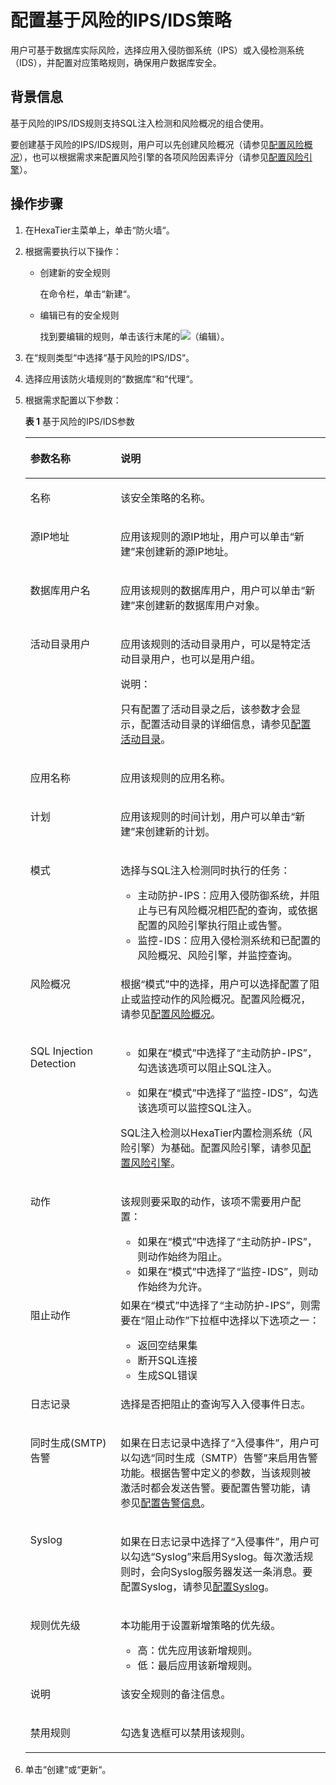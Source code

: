 # 配置基于风险的IPS/IDS策略<a name="ZH-CN_TOPIC_0111166557"></a>

用户可基于数据库实际风险，选择应用入侵防御系统（IPS）或入侵检测系统（IDS），并配置对应策略规则，确保用户数据库安全。

## 背景信息<a name="zh-cn_topic_0110574903_section59780192033"></a>

基于风险的IPS/IDS规则支持SQL注入检测和风险概况的组合使用。

要创建基于风险的IPS/IDS规则，用户可以先创建风险概况（请参见[配置风险概况](配置风险概况.md#ZH-CN_TOPIC_0111166352)），也可以根据需求来配置风险引擎的各项风险因素评分（请参见[配置风险引擎](配置风险引擎.md#ZH-CN_TOPIC_0111166556)）。

## 操作步骤<a name="zh-cn_topic_0110574903_section14742160497"></a>

1.  在HexaTier主菜单上，单击“防火墙“。
2.  根据需要执行以下操作：
    -   创建新的安全规则

        在命令栏，单击“新建“。

    -   编辑已有的安全规则

        找到要编辑的规则，单击该行末尾的![](figures/编辑.png)（编辑）。


3.  在“规则类型“中选择“基于风险的IPS/IDS“。
4.  选择应用该防火墙规则的“数据库“和“代理“。
5.  根据需求配置以下参数：

    **表 1**  基于风险的IPS/IDS参数

    <a name="zh-cn_topic_0110574903_tfe5989f468da4275a46ce61cdf97d4a3"></a>
    <table><thead align="left"><tr id="zh-cn_topic_0110574903_rd22ba3e866cb48548a3254e83eee3a74"><th class="cellrowborder" valign="top" width="30.080000000000002%" id="mcps1.2.3.1.1"><p id="zh-cn_topic_0110574903_ae250c113a1f649dbb8083fcee454cd37"><a name="zh-cn_topic_0110574903_ae250c113a1f649dbb8083fcee454cd37"></a><a name="zh-cn_topic_0110574903_ae250c113a1f649dbb8083fcee454cd37"></a>参数名称</p>
    </th>
    <th class="cellrowborder" valign="top" width="69.92%" id="mcps1.2.3.1.2"><p id="zh-cn_topic_0110574903_a4afe2321366b4679bda7860631457c53"><a name="zh-cn_topic_0110574903_a4afe2321366b4679bda7860631457c53"></a><a name="zh-cn_topic_0110574903_a4afe2321366b4679bda7860631457c53"></a>说明</p>
    </th>
    </tr>
    </thead>
    <tbody><tr id="zh-cn_topic_0110574903_row4187242911"><td class="cellrowborder" valign="top" width="30.080000000000002%" headers="mcps1.2.3.1.1 "><p id="zh-cn_topic_0110574903_a344592f085414dcf82b4c5c2e61882be"><a name="zh-cn_topic_0110574903_a344592f085414dcf82b4c5c2e61882be"></a><a name="zh-cn_topic_0110574903_a344592f085414dcf82b4c5c2e61882be"></a>名称</p>
    </td>
    <td class="cellrowborder" valign="top" width="69.92%" headers="mcps1.2.3.1.2 "><p id="zh-cn_topic_0110574903_a4da8b42a1ff14e9bac1ef245ce705868"><a name="zh-cn_topic_0110574903_a4da8b42a1ff14e9bac1ef245ce705868"></a><a name="zh-cn_topic_0110574903_a4da8b42a1ff14e9bac1ef245ce705868"></a>该安全策略的名称。</p>
    </td>
    </tr>
    <tr id="zh-cn_topic_0110574903_r205a61f77169419ba97ead3660259fd9"><td class="cellrowborder" valign="top" width="30.080000000000002%" headers="mcps1.2.3.1.1 "><p id="zh-cn_topic_0110574903_zh-cn_topic_0076429812_p152471522503"><a name="zh-cn_topic_0110574903_zh-cn_topic_0076429812_p152471522503"></a><a name="zh-cn_topic_0110574903_zh-cn_topic_0076429812_p152471522503"></a>源IP地址</p>
    </td>
    <td class="cellrowborder" valign="top" width="69.92%" headers="mcps1.2.3.1.2 "><p id="zh-cn_topic_0110574903_ab34e3f03a66447138d85e3691e0d3c4c"><a name="zh-cn_topic_0110574903_ab34e3f03a66447138d85e3691e0d3c4c"></a><a name="zh-cn_topic_0110574903_ab34e3f03a66447138d85e3691e0d3c4c"></a>应用该规则的源IP地址，用户可以单击<span class="uicontrol" id="zh-cn_topic_0110574903_u078b79bb45ae4c6ba363f63e2a326fd4"><a name="zh-cn_topic_0110574903_u078b79bb45ae4c6ba363f63e2a326fd4"></a><a name="zh-cn_topic_0110574903_u078b79bb45ae4c6ba363f63e2a326fd4"></a>“新建”</span>来创建新的源IP地址。</p>
    </td>
    </tr>
    <tr id="zh-cn_topic_0110574903_r5dd575b6956644a0bf479d96380e6d6a"><td class="cellrowborder" valign="top" width="30.080000000000002%" headers="mcps1.2.3.1.1 "><p id="zh-cn_topic_0110574903_zh-cn_topic_0076429812_p425410529501"><a name="zh-cn_topic_0110574903_zh-cn_topic_0076429812_p425410529501"></a><a name="zh-cn_topic_0110574903_zh-cn_topic_0076429812_p425410529501"></a>数据库用户名</p>
    </td>
    <td class="cellrowborder" valign="top" width="69.92%" headers="mcps1.2.3.1.2 "><p id="zh-cn_topic_0110574903_a76d693ec7bf84f4cbea72b9b0b41e36b"><a name="zh-cn_topic_0110574903_a76d693ec7bf84f4cbea72b9b0b41e36b"></a><a name="zh-cn_topic_0110574903_a76d693ec7bf84f4cbea72b9b0b41e36b"></a>应用该规则的数据库用户，用户可以单击<span class="uicontrol" id="zh-cn_topic_0110574903_u9b7785a2c1c446e7940f866f7fa59467"><a name="zh-cn_topic_0110574903_u9b7785a2c1c446e7940f866f7fa59467"></a><a name="zh-cn_topic_0110574903_u9b7785a2c1c446e7940f866f7fa59467"></a>“新建”</span>来创建新的数据库用户对象。</p>
    </td>
    </tr>
    <tr id="zh-cn_topic_0110574903_row121151710192017"><td class="cellrowborder" valign="top" width="30.080000000000002%" headers="mcps1.2.3.1.1 "><p id="zh-cn_topic_0110574903_ad703537439ff4dbaa56a9926371309ca"><a name="zh-cn_topic_0110574903_ad703537439ff4dbaa56a9926371309ca"></a><a name="zh-cn_topic_0110574903_ad703537439ff4dbaa56a9926371309ca"></a>活动目录用户</p>
    </td>
    <td class="cellrowborder" valign="top" width="69.92%" headers="mcps1.2.3.1.2 "><p id="zh-cn_topic_0110574903_a6ef8f02512034121ad1d77535b6afa0f"><a name="zh-cn_topic_0110574903_a6ef8f02512034121ad1d77535b6afa0f"></a><a name="zh-cn_topic_0110574903_a6ef8f02512034121ad1d77535b6afa0f"></a>应用该规则的活动目录用户，可以是特定活动目录用户，也可以是用户组。</p>
    <div class="note" id="zh-cn_topic_0110574903_n402f66f692024bc69a23f88de363dac1"><a name="zh-cn_topic_0110574903_n402f66f692024bc69a23f88de363dac1"></a><a name="zh-cn_topic_0110574903_n402f66f692024bc69a23f88de363dac1"></a><span class="notetitle"> 说明： </span><div class="notebody"><p id="zh-cn_topic_0110574903_zh-cn_topic_0076429722_p5717533161"><a name="zh-cn_topic_0110574903_zh-cn_topic_0076429722_p5717533161"></a><a name="zh-cn_topic_0110574903_zh-cn_topic_0076429722_p5717533161"></a>只有配置了活动目录之后，该参数才会显示，配置活动目录的详细信息，请参见<a href="活动目录简介.md#ZH-CN_TOPIC_0111166491">配置活动目录</a>。</p>
    </div></div>
    </td>
    </tr>
    <tr id="zh-cn_topic_0110574903_r94e37828316a4ad9ad1a94160b9aa879"><td class="cellrowborder" valign="top" width="30.080000000000002%" headers="mcps1.2.3.1.1 "><p id="zh-cn_topic_0110574903_a3bda3fa419964c94a42fd619a98598fa"><a name="zh-cn_topic_0110574903_a3bda3fa419964c94a42fd619a98598fa"></a><a name="zh-cn_topic_0110574903_a3bda3fa419964c94a42fd619a98598fa"></a>应用名称</p>
    </td>
    <td class="cellrowborder" valign="top" width="69.92%" headers="mcps1.2.3.1.2 "><p id="zh-cn_topic_0110574903_a7de709b9c9754bbe9e728c4d928adeec"><a name="zh-cn_topic_0110574903_a7de709b9c9754bbe9e728c4d928adeec"></a><a name="zh-cn_topic_0110574903_a7de709b9c9754bbe9e728c4d928adeec"></a>应用该规则的应用名称。</p>
    </td>
    </tr>
    <tr id="zh-cn_topic_0110574903_re7815b0d48f44fbea9ee3db4ae959645"><td class="cellrowborder" valign="top" width="30.080000000000002%" headers="mcps1.2.3.1.1 "><p id="zh-cn_topic_0110574903_ac5b46c2aec7f48789c0de1822f7fdc6b"><a name="zh-cn_topic_0110574903_ac5b46c2aec7f48789c0de1822f7fdc6b"></a><a name="zh-cn_topic_0110574903_ac5b46c2aec7f48789c0de1822f7fdc6b"></a>计划</p>
    </td>
    <td class="cellrowborder" valign="top" width="69.92%" headers="mcps1.2.3.1.2 "><p id="zh-cn_topic_0110574903_a8cb574043393442c98150cb6a29715c7"><a name="zh-cn_topic_0110574903_a8cb574043393442c98150cb6a29715c7"></a><a name="zh-cn_topic_0110574903_a8cb574043393442c98150cb6a29715c7"></a>应用该规则的时间计划，用户可以单击<span class="uicontrol" id="zh-cn_topic_0110574903_uede25dff3c854dc7be8bd4452018e941"><a name="zh-cn_topic_0110574903_uede25dff3c854dc7be8bd4452018e941"></a><a name="zh-cn_topic_0110574903_uede25dff3c854dc7be8bd4452018e941"></a>“新建”</span>来创建新的计划。</p>
    </td>
    </tr>
    <tr id="zh-cn_topic_0110574903_r3b80820f3ec14a1ba51a3ab4a37908d9"><td class="cellrowborder" valign="top" width="30.080000000000002%" headers="mcps1.2.3.1.1 "><p id="zh-cn_topic_0110574903_a8c58a1dc4b474321b262c8a64cca65f6"><a name="zh-cn_topic_0110574903_a8c58a1dc4b474321b262c8a64cca65f6"></a><a name="zh-cn_topic_0110574903_a8c58a1dc4b474321b262c8a64cca65f6"></a>模式</p>
    </td>
    <td class="cellrowborder" valign="top" width="69.92%" headers="mcps1.2.3.1.2 "><p id="zh-cn_topic_0110574903_af8f6717355484d4aaa779df103ba7906"><a name="zh-cn_topic_0110574903_af8f6717355484d4aaa779df103ba7906"></a><a name="zh-cn_topic_0110574903_af8f6717355484d4aaa779df103ba7906"></a>选择与SQL注入检测同时执行的任务：</p>
    <a name="zh-cn_topic_0110574903_ua0d3ad0971d840e2ae08bc302555102d"></a><a name="zh-cn_topic_0110574903_ua0d3ad0971d840e2ae08bc302555102d"></a><ul id="zh-cn_topic_0110574903_ua0d3ad0971d840e2ae08bc302555102d"><li>主动防护-IPS：应用入侵防御系统，并阻止与已有风险概况相匹配的查询，或依据配置的风险引擎执行阻止或告警。</li><li>监控-IDS：应用入侵检测系统和已配置的风险概况、风险引擎，并监控查询。</li></ul>
    </td>
    </tr>
    <tr id="zh-cn_topic_0110574903_r551d606715a64625af171cf25a702f4c"><td class="cellrowborder" valign="top" width="30.080000000000002%" headers="mcps1.2.3.1.1 "><p id="zh-cn_topic_0110574903_add61289591b1405ab4e41d67939aa06c"><a name="zh-cn_topic_0110574903_add61289591b1405ab4e41d67939aa06c"></a><a name="zh-cn_topic_0110574903_add61289591b1405ab4e41d67939aa06c"></a>风险概况</p>
    </td>
    <td class="cellrowborder" valign="top" width="69.92%" headers="mcps1.2.3.1.2 "><p id="zh-cn_topic_0110574903_zh-cn_topic_0076429812_p26283323209"><a name="zh-cn_topic_0110574903_zh-cn_topic_0076429812_p26283323209"></a><a name="zh-cn_topic_0110574903_zh-cn_topic_0076429812_p26283323209"></a>根据<span class="parmname" id="zh-cn_topic_0110574903_p6e619d1ed40c44269b06016bcd0be55c"><a name="zh-cn_topic_0110574903_p6e619d1ed40c44269b06016bcd0be55c"></a><a name="zh-cn_topic_0110574903_p6e619d1ed40c44269b06016bcd0be55c"></a>“模式”</span>中的选择，用户可以选择配置了阻止或监控动作的风险概况。配置风险概况，请参见<a href="配置风险概况.md#ZH-CN_TOPIC_0111166352">配置风险概况</a>。</p>
    </td>
    </tr>
    <tr id="zh-cn_topic_0110574903_r0239634953c44bf888b7b4e3ff563c7f"><td class="cellrowborder" valign="top" width="30.080000000000002%" headers="mcps1.2.3.1.1 "><p id="zh-cn_topic_0110574903_acee03fb06df5477f85697ebfe90286f1"><a name="zh-cn_topic_0110574903_acee03fb06df5477f85697ebfe90286f1"></a><a name="zh-cn_topic_0110574903_acee03fb06df5477f85697ebfe90286f1"></a>SQL Injection Detection</p>
    </td>
    <td class="cellrowborder" valign="top" width="69.92%" headers="mcps1.2.3.1.2 "><a name="zh-cn_topic_0110574903_u51416496b5b74614bad33edafd8afbe3"></a><a name="zh-cn_topic_0110574903_u51416496b5b74614bad33edafd8afbe3"></a><ul id="zh-cn_topic_0110574903_u51416496b5b74614bad33edafd8afbe3"><li>如果在<span class="parmname" id="zh-cn_topic_0110574903_pa8f6b9480f534b0680254d08b3c095d3"><a name="zh-cn_topic_0110574903_pa8f6b9480f534b0680254d08b3c095d3"></a><a name="zh-cn_topic_0110574903_pa8f6b9480f534b0680254d08b3c095d3"></a>“模式”</span>中选择了<span class="parmvalue" id="zh-cn_topic_0110574903_p518e53036d12435aa9581f08cde78ccd"><a name="zh-cn_topic_0110574903_p518e53036d12435aa9581f08cde78ccd"></a><a name="zh-cn_topic_0110574903_p518e53036d12435aa9581f08cde78ccd"></a>“主动防护-IPS”</span>，勾选该选项可以阻止SQL注入。</li></ul>
    <a name="zh-cn_topic_0110574903_u43a74faf9d834a6c9a5fe4604712544d"></a><a name="zh-cn_topic_0110574903_u43a74faf9d834a6c9a5fe4604712544d"></a><ul id="zh-cn_topic_0110574903_u43a74faf9d834a6c9a5fe4604712544d"><li>如果在<span class="parmname" id="zh-cn_topic_0110574903_pa72c6609bc0c4beb8d20eaa453947a44"><a name="zh-cn_topic_0110574903_pa72c6609bc0c4beb8d20eaa453947a44"></a><a name="zh-cn_topic_0110574903_pa72c6609bc0c4beb8d20eaa453947a44"></a>“模式”</span>中选择了<span class="parmvalue" id="zh-cn_topic_0110574903_pfabd2693f3cd442c8e933eff9d874656"><a name="zh-cn_topic_0110574903_pfabd2693f3cd442c8e933eff9d874656"></a><a name="zh-cn_topic_0110574903_pfabd2693f3cd442c8e933eff9d874656"></a>“监控-IDS”</span>，勾选该选项可以监控SQL注入。</li></ul>
    <p id="zh-cn_topic_0110574903_addd9e1aec6614e70a0ce8c74696bb4fb"><a name="zh-cn_topic_0110574903_addd9e1aec6614e70a0ce8c74696bb4fb"></a><a name="zh-cn_topic_0110574903_addd9e1aec6614e70a0ce8c74696bb4fb"></a>SQL注入检测以HexaTier内置检测系统（风险引擎）为基础。配置风险引擎，请参见<a href="配置风险引擎.md#ZH-CN_TOPIC_0111166556">配置风险引擎</a>。</p>
    </td>
    </tr>
    <tr id="zh-cn_topic_0110574903_rf2cdf3561bb64592a644423310c58287"><td class="cellrowborder" valign="top" width="30.080000000000002%" headers="mcps1.2.3.1.1 "><p id="zh-cn_topic_0110574903_a0a9c0fad54274fe59ca775da39fc85e0"><a name="zh-cn_topic_0110574903_a0a9c0fad54274fe59ca775da39fc85e0"></a><a name="zh-cn_topic_0110574903_a0a9c0fad54274fe59ca775da39fc85e0"></a>动作</p>
    </td>
    <td class="cellrowborder" valign="top" width="69.92%" headers="mcps1.2.3.1.2 "><p id="zh-cn_topic_0110574903_ae1d396a625b849f8b44b23c2adee2d00"><a name="zh-cn_topic_0110574903_ae1d396a625b849f8b44b23c2adee2d00"></a><a name="zh-cn_topic_0110574903_ae1d396a625b849f8b44b23c2adee2d00"></a>该规则要采取的动作，该项不需要用户配置：</p>
    <a name="zh-cn_topic_0110574903_u06ee817fd32c44c1a0a6d639351a78dd"></a><a name="zh-cn_topic_0110574903_u06ee817fd32c44c1a0a6d639351a78dd"></a><ul id="zh-cn_topic_0110574903_u06ee817fd32c44c1a0a6d639351a78dd"><li>如果在<span class="parmname" id="zh-cn_topic_0110574903_p5e3aeb7ad92342609a6efd18cae7d39c"><a name="zh-cn_topic_0110574903_p5e3aeb7ad92342609a6efd18cae7d39c"></a><a name="zh-cn_topic_0110574903_p5e3aeb7ad92342609a6efd18cae7d39c"></a>“模式”</span>中选择了<span class="parmvalue" id="zh-cn_topic_0110574903_p18370c540ba54e66b91548d1e00dfe70"><a name="zh-cn_topic_0110574903_p18370c540ba54e66b91548d1e00dfe70"></a><a name="zh-cn_topic_0110574903_p18370c540ba54e66b91548d1e00dfe70"></a>“主动防护-IPS”</span>，则动作始终为阻止。</li><li>如果在<span class="parmname" id="zh-cn_topic_0110574903_p87c6897037834819b12eeb9366fe5271"><a name="zh-cn_topic_0110574903_p87c6897037834819b12eeb9366fe5271"></a><a name="zh-cn_topic_0110574903_p87c6897037834819b12eeb9366fe5271"></a>“模式”</span>中选择了<span class="parmvalue" id="zh-cn_topic_0110574903_pee1382e66a7e4911962039ddd5bfb970"><a name="zh-cn_topic_0110574903_pee1382e66a7e4911962039ddd5bfb970"></a><a name="zh-cn_topic_0110574903_pee1382e66a7e4911962039ddd5bfb970"></a>“监控-IDS”</span>，则动作始终为允许。</li></ul>
    </td>
    </tr>
    <tr id="zh-cn_topic_0110574903_r7a4b64b7ff974a4d899179eee9c4e6b2"><td class="cellrowborder" valign="top" width="30.080000000000002%" headers="mcps1.2.3.1.1 "><p id="zh-cn_topic_0110574903_a77b929920e32431d854e299ea3d2ea9a"><a name="zh-cn_topic_0110574903_a77b929920e32431d854e299ea3d2ea9a"></a><a name="zh-cn_topic_0110574903_a77b929920e32431d854e299ea3d2ea9a"></a>阻止动作</p>
    </td>
    <td class="cellrowborder" valign="top" width="69.92%" headers="mcps1.2.3.1.2 "><div class="p" id="zh-cn_topic_0110574903_p19486721512"><a name="zh-cn_topic_0110574903_p19486721512"></a><a name="zh-cn_topic_0110574903_p19486721512"></a>如果在<span class="parmname" id="zh-cn_topic_0110574903_parmname1939365011311"><a name="zh-cn_topic_0110574903_parmname1939365011311"></a><a name="zh-cn_topic_0110574903_parmname1939365011311"></a>“模式”</span>中选择了<span class="parmvalue" id="zh-cn_topic_0110574903_parmvalue1339375017310"><a name="zh-cn_topic_0110574903_parmvalue1339375017310"></a><a name="zh-cn_topic_0110574903_parmvalue1339375017310"></a>“主动防护-IPS”</span>，则需要在<span class="parmname" id="zh-cn_topic_0110574903_pee1fd253bd644a728cf65599234d470b"><a name="zh-cn_topic_0110574903_pee1fd253bd644a728cf65599234d470b"></a><a name="zh-cn_topic_0110574903_pee1fd253bd644a728cf65599234d470b"></a>“阻止动作”</span>下拉框中选择以下选项之一：<a name="zh-cn_topic_0110574903_ua758597668a34b8c82a07ea035839099"></a><a name="zh-cn_topic_0110574903_ua758597668a34b8c82a07ea035839099"></a><ul id="zh-cn_topic_0110574903_ua758597668a34b8c82a07ea035839099"><li>返回空结果集</li><li>断开SQL连接</li><li>生成SQL错误</li></ul>
    </div>
    </td>
    </tr>
    <tr id="zh-cn_topic_0110574903_rbf6d819f05034744bcf95b18c7a35177"><td class="cellrowborder" valign="top" width="30.080000000000002%" headers="mcps1.2.3.1.1 "><p id="zh-cn_topic_0110574903_acbbe61c42b434fcb974ed974f19ecc1e"><a name="zh-cn_topic_0110574903_acbbe61c42b434fcb974ed974f19ecc1e"></a><a name="zh-cn_topic_0110574903_acbbe61c42b434fcb974ed974f19ecc1e"></a>日志记录</p>
    </td>
    <td class="cellrowborder" valign="top" width="69.92%" headers="mcps1.2.3.1.2 "><p id="zh-cn_topic_0110574903_abe92a89344c44400b7029ce68cce23b4"><a name="zh-cn_topic_0110574903_abe92a89344c44400b7029ce68cce23b4"></a><a name="zh-cn_topic_0110574903_abe92a89344c44400b7029ce68cce23b4"></a>选择是否把阻止的查询写入入侵事件日志。</p>
    </td>
    </tr>
    <tr id="zh-cn_topic_0110574903_reb8047df351a4f54ac65cf739438d489"><td class="cellrowborder" valign="top" width="30.080000000000002%" headers="mcps1.2.3.1.1 "><p id="zh-cn_topic_0110574903_a10b549ec50be488a90ffd3097a58b97a"><a name="zh-cn_topic_0110574903_a10b549ec50be488a90ffd3097a58b97a"></a><a name="zh-cn_topic_0110574903_a10b549ec50be488a90ffd3097a58b97a"></a>同时生成(SMTP)告警</p>
    </td>
    <td class="cellrowborder" valign="top" width="69.92%" headers="mcps1.2.3.1.2 "><p id="zh-cn_topic_0110574903_abe020ec20ac04edaa984a7ee5f4f1341"><a name="zh-cn_topic_0110574903_abe020ec20ac04edaa984a7ee5f4f1341"></a><a name="zh-cn_topic_0110574903_abe020ec20ac04edaa984a7ee5f4f1341"></a>如果在日志记录中选择了<span class="parmvalue" id="zh-cn_topic_0110574903_p4719b2b966b74bc09aca8b689b52c242"><a name="zh-cn_topic_0110574903_p4719b2b966b74bc09aca8b689b52c242"></a><a name="zh-cn_topic_0110574903_p4719b2b966b74bc09aca8b689b52c242"></a>“入侵事件”</span>，用户可以勾选<span class="parmvalue" id="zh-cn_topic_0110574903_ped405ff3b3684dde845dd794d054b61b"><a name="zh-cn_topic_0110574903_ped405ff3b3684dde845dd794d054b61b"></a><a name="zh-cn_topic_0110574903_ped405ff3b3684dde845dd794d054b61b"></a>“同时生成（SMTP）告警”</span>来启用告警功能。根据告警中定义的参数，当该规则被激活时都会发送告警。要配置告警功能，请参见<a href="告警信息简介.md#ZH-CN_TOPIC_0111166388">配置告警信息</a>。</p>
    </td>
    </tr>
    <tr id="zh-cn_topic_0110574903_rd5fa267115f248078f6c21bba44a66ce"><td class="cellrowborder" valign="top" width="30.080000000000002%" headers="mcps1.2.3.1.1 "><p id="zh-cn_topic_0110574903_a1bff20dd060e46d4ad73ed553dde2604"><a name="zh-cn_topic_0110574903_a1bff20dd060e46d4ad73ed553dde2604"></a><a name="zh-cn_topic_0110574903_a1bff20dd060e46d4ad73ed553dde2604"></a>Syslog</p>
    </td>
    <td class="cellrowborder" valign="top" width="69.92%" headers="mcps1.2.3.1.2 "><p id="zh-cn_topic_0110574903_ab57a43cb9b084a4daafc50155cfd05eb"><a name="zh-cn_topic_0110574903_ab57a43cb9b084a4daafc50155cfd05eb"></a><a name="zh-cn_topic_0110574903_ab57a43cb9b084a4daafc50155cfd05eb"></a>如果在日志记录中选择了<span class="parmvalue" id="zh-cn_topic_0110574903_pa370197a1cd54cfc8995af44e0be5b03"><a name="zh-cn_topic_0110574903_pa370197a1cd54cfc8995af44e0be5b03"></a><a name="zh-cn_topic_0110574903_pa370197a1cd54cfc8995af44e0be5b03"></a>“入侵事件”</span>，用户可以勾选<span class="parmvalue" id="zh-cn_topic_0110574903_pdcf2993d338e4fa2a0a6c75120c388df"><a name="zh-cn_topic_0110574903_pdcf2993d338e4fa2a0a6c75120c388df"></a><a name="zh-cn_topic_0110574903_pdcf2993d338e4fa2a0a6c75120c388df"></a>“Syslog”</span>来启用Syslog。每次激活规则时，会向Syslog服务器发送一条消息。要配置Syslog，请参见<a href="配置Syslog.md#ZH-CN_TOPIC_0111166474">配置Syslog</a>。</p>
    </td>
    </tr>
    <tr id="zh-cn_topic_0110574903_r99d04af2b363425689aa653a652323a8"><td class="cellrowborder" valign="top" width="30.080000000000002%" headers="mcps1.2.3.1.1 "><p id="zh-cn_topic_0110574903_ae716838168b24e5c959a708bdc2d8986"><a name="zh-cn_topic_0110574903_ae716838168b24e5c959a708bdc2d8986"></a><a name="zh-cn_topic_0110574903_ae716838168b24e5c959a708bdc2d8986"></a>规则优先级</p>
    </td>
    <td class="cellrowborder" valign="top" width="69.92%" headers="mcps1.2.3.1.2 "><p id="zh-cn_topic_0110574903_zh-cn_topic_0076429812_p459392214012"><a name="zh-cn_topic_0110574903_zh-cn_topic_0076429812_p459392214012"></a><a name="zh-cn_topic_0110574903_zh-cn_topic_0076429812_p459392214012"></a>本功能用于设置新增策略的优先级。</p>
    <a name="zh-cn_topic_0110574903_ul18427224713"></a><a name="zh-cn_topic_0110574903_ul18427224713"></a><ul id="zh-cn_topic_0110574903_ul18427224713"><li>高：优先应用该新增规则。</li><li>低：最后应用该新增规则。</li></ul>
    </td>
    </tr>
    <tr id="zh-cn_topic_0110574903_row15753128122411"><td class="cellrowborder" valign="top" width="30.080000000000002%" headers="mcps1.2.3.1.1 "><p id="zh-cn_topic_0110574903_p1678591016243"><a name="zh-cn_topic_0110574903_p1678591016243"></a><a name="zh-cn_topic_0110574903_p1678591016243"></a>说明</p>
    </td>
    <td class="cellrowborder" valign="top" width="69.92%" headers="mcps1.2.3.1.2 "><p id="zh-cn_topic_0110574903_p4785181010244"><a name="zh-cn_topic_0110574903_p4785181010244"></a><a name="zh-cn_topic_0110574903_p4785181010244"></a>该安全规则的备注信息。</p>
    </td>
    </tr>
    <tr id="zh-cn_topic_0110574903_r162729c1fc2e4ed9adca532d57aa04bb"><td class="cellrowborder" valign="top" width="30.080000000000002%" headers="mcps1.2.3.1.1 "><p id="zh-cn_topic_0110574903_a56e20803419243379e5bacb01711c821"><a name="zh-cn_topic_0110574903_a56e20803419243379e5bacb01711c821"></a><a name="zh-cn_topic_0110574903_a56e20803419243379e5bacb01711c821"></a>禁用规则</p>
    </td>
    <td class="cellrowborder" valign="top" width="69.92%" headers="mcps1.2.3.1.2 "><p id="zh-cn_topic_0110574903_a056ab46b51c548f289cd796d45dfee47"><a name="zh-cn_topic_0110574903_a056ab46b51c548f289cd796d45dfee47"></a><a name="zh-cn_topic_0110574903_a056ab46b51c548f289cd796d45dfee47"></a>勾选复选框可以禁用该规则。</p>
    </td>
    </tr>
    </tbody>
    </table>

6.  单击“创建“或“更新“。

